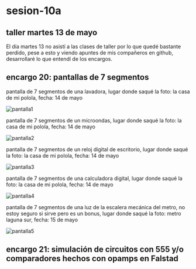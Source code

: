 # sesion-10a

## taller martes 13 de mayo

El día martes 13 no asistí a las clases de taller por lo que quedé bastante perdido, pese a esto y viendo apuntes de mis compañeros en github, desarrollaré lo que entendí de los encargos.

## encargo 20: pantallas de 7 segmentos

pantalla de 7 segmentos de una lavadora, lugar donde saqué la foto: la casa de mi polola, fecha: 14 de mayo

![pantalla1](./archivos/10aimagen1.jpg)

pantalla de 7 segmentos de un microondas, lugar donde saqué la foto: la casa de mi polola, fecha: 14 de mayo

![pantalla2](./archivos/10aimagen2.jpg)

pantalla de 7 segmentos de un reloj digital de escritorio, lugar donde saqué la foto: la casa de mi polola, fecha: 14 de mayo

![pantalla3](./archivos/10aimagen3.jpg)

pantalla de 7 segmentos de una calculadora digital, lugar donde saqué la foto: la casa de mi polola, fecha: 14 de mayo

![pantalla4](./archivos/10aimagen4.jpg)

pantalla de 7 segmentos de una luz de la escalera mecánica del metro, no estoy seguro si sirve pero es un bonus, lugar donde saqué la foto: metro laguna sur, fecha: 15 de mayo

![pantalla5](./archivos/10aimagen5.jpg)

## encargo 21: simulación de circuitos con 555 y/o comparadores hechos con opamps en Falstad
